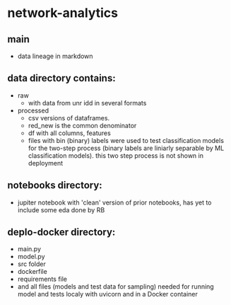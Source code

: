 # network-analytics

## main
 - data lineage in markdown
## data directory contains:
- raw 
    - with data from unr idd in several formats
- processed
    -  csv versions of dataframes.
    - red_new is the common denominator
    - df with all columns, features
    - files with bin (binary) labels were used to test classification models for the two-step process (binary labels are liniarly separable by ML classification models).  this two step process is not shown in deployment
 ## notebooks directory:
 - jupiter notebook with 'clean' version of prior notebooks, has yet to include some eda done by RB
 ## deplo-docker directory:
 - main.py
 - model.py
 - src folder
 - dockerfile
 - requirements file
 - and all files (models and test data for sampling) needed for running model and tests localy with uvicorn and in a Docker container
 
      

